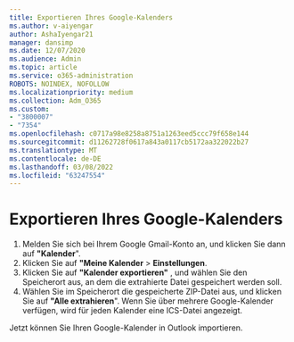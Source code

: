 ```yaml
---
title: Exportieren Ihres Google-Kalenders
ms.author: v-aiyengar
author: AshaIyengar21
manager: dansimp
ms.date: 12/07/2020
ms.audience: Admin
ms.topic: article
ms.service: o365-administration
ROBOTS: NOINDEX, NOFOLLOW
ms.localizationpriority: medium
ms.collection: Adm_O365
ms.custom:
- "3800007"
- "7354"
ms.openlocfilehash: c0717a98e8258a8751a1263eed5ccc79f658e144
ms.sourcegitcommit: d11262728f0617a843a0117cb5172aa322022b27
ms.translationtype: MT
ms.contentlocale: de-DE
ms.lasthandoff: 03/08/2022
ms.locfileid: "63247554"
---
```

# <a name="export-your-google-calendar"></a>Exportieren Ihres Google-Kalenders

1. Melden Sie sich bei Ihrem Google Gmail-Konto an, und klicken Sie dann auf **"Kalender**".
1. Klicken Sie auf **"Meine Kalender** >  **Einstellungen**.
1. Klicken Sie auf **"Kalender exportieren"** , und wählen Sie den Speicherort aus, an dem die extrahierte Datei gespeichert werden soll.
1. Wählen Sie im Speicherort die gespeicherte ZIP-Datei aus, und klicken Sie auf **"Alle extrahieren**".
   Wenn Sie über mehrere Google-Kalender verfügen, wird für jeden Kalender eine ICS-Datei angezeigt.

Jetzt können Sie Ihren Google-Kalender in Outlook importieren.